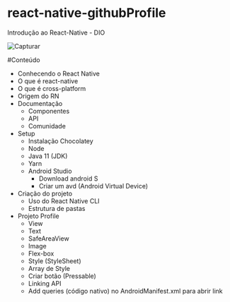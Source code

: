 # react-native-githubProfile

Introdução ao React-Native - DIO

![Capturar](https://user-images.githubusercontent.com/101880897/173243843-fe4544e3-dbfc-4445-b5ca-9a26eeaa2825.PNG)

#Conteúdo

- Conhecendo o React Native
- O que é react-native
- O que é cross-platform
- Origem do RN
- Documentação 
  - Componentes
  - API
  - Comunidade
- Setup
  - Instalação Chocolatey 
  - Node
  - Java 11 (JDK)
  - Yarn
  - Android Studio
     - Download android S
     - Criar um avd (Android Virtual Device) 
- Criação do projeto 
  - Uso do React Native CLI
  - Estrutura de pastas  
- Projeto Profile
  - View
  - Text
  - SafeAreaView
  - Image
  - Flex-box
  - Style (StyleSheet)
  - Array de Style 
  - Criar botão (Pressable)
  - Linking API
  - Add queries (código nativo) no AndroidManifest.xml para abrir link
  



